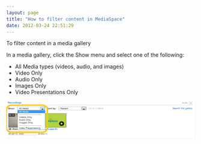 ```yaml
---
layout: page
title: "How to filter content in MediaSpace"
date: 2012-03-24 22:51:29
---
```


<p class="mce-procedure">
  To filter content in a media gallery
</p>

In a media gallery, click the Show menu and select one of the following:

*   All Media types (videos, audio, and images)
*   Video Only
*   Audio Only
*   Images Only
*   Video Presentations Only

<img src="../../assets/413">